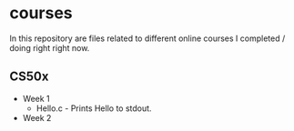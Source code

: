 # courses

In this repository are files related to different online courses I completed / doing right right now.

## CS50x
* Week 1
  * Hello.c - Prints Hello to stdout.
* Week 2
